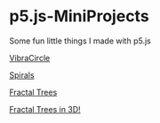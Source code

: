 # p5.js-MiniProjects
Some fun little things I made with p5.js

[VibraCircle](https://r3dnw.github.io/p5.js-MiniProjects/Projects/VibraCircle/index.html)

[Spirals](https://r3dnw.github.io/p5.js-MiniProjects/Projects/Spiral/index.html)

[Fractal Trees](https://r3dnw.github.io/p5.js-MiniProjects/Projects/FractalTrees/index.html)

[Fractal Trees in 3D!](https://r3dnw.github.io/p5.js-MiniProjects/Projects/FractalTrees3D/index.html)
